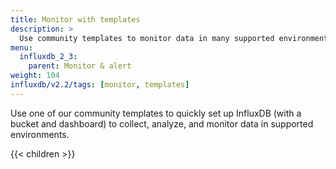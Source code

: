 ```yaml
---
title: Monitor with templates
description: >
  Use community templates to monitor data in many supported environments. Monitor infrastructure, networking, IoT, software, security, TICK stack, and more.
menu:
  influxdb_2_3:
    parent: Monitor & alert
weight: 104
influxdb/v2.2/tags: [monitor, templates]
---
```


Use one of our community templates to quickly set up InfluxDB (with a bucket and dashboard) to collect, analyze, and monitor data in supported environments.

{{< children >}}
